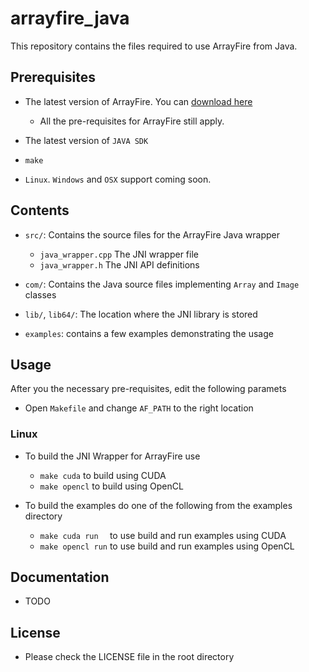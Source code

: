 arrayfire_java
==============

This repository contains the files required to use ArrayFire from Java.

Prerequisites
---------------

- The latest version of ArrayFire. You can [download here](http://www.accelereyes.com/download_arrayfire)
    - All the pre-requisites for ArrayFire still apply.

- The latest version of `JAVA SDK`

- `make`

- `Linux`. `Windows` and `OSX` support coming soon.

Contents
---------------

- `src/`: Contains the source files for the ArrayFire Java wrapper
    - `java_wrapper.cpp` The JNI wrapper file
    - `java_wrapper.h` The JNI API definitions

- `com/`: Contains the Java source files implementing `Array` and `Image` classes

- `lib/`, `lib64/`: The location where the JNI library is stored

- `examples`: contains a few examples demonstrating the usage

Usage
----------------

After you the necessary pre-requisites, edit the following paramets

- Open `Makefile` and change `AF_PATH` to the right location


### Linux

- To build the JNI Wrapper for ArrayFire use
    - `make cuda`   to build using CUDA
    - `make opencl` to build using OpenCL

- To build the examples do one of the following from the examples directory
    - `make cuda run  ` to use build and run examples using CUDA
    - `make opencl run` to use build and run examples using OpenCL

Documentation
---------------
- TODO

License
---------------

- Please check the LICENSE file in the root directory


